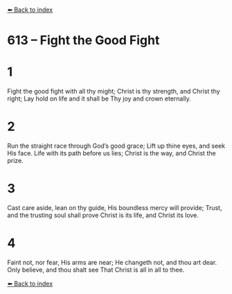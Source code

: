[⬅️ Back to index](../README.md)

# 613 – Fight the Good Fight


# 1
Fight the good fight with all thy might;
Christ is thy strength, and Christ thy right;
Lay hold on life and it shall be
Thy joy and crown eternally.

# 2
Run the straight race through God’s good grace;
Lift up thine eyes, and seek His face.
Life with its path before us lies;
Christ is the way, and Christ the prize.

# 3
Cast care aside, lean on thy guide,
His boundless mercy will provide;
Trust, and the trusting soul shall prove
Christ is its life, and Christ its love.

# 4
Faint not, nor fear, His arms are near;
He changeth not, and thou art dear.
Only believe, and thou shalt see
That Christ is all in all to thee.

[⬅️ Back to index](../README.md)
